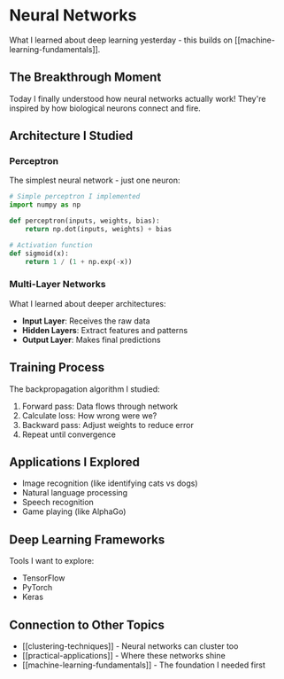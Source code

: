# Neural Networks

What I learned about deep learning yesterday - this builds on [[machine-learning-fundamentals]].

## The Breakthrough Moment

Today I finally understood how neural networks actually work! They're inspired by how biological neurons connect and fire.

## Architecture I Studied

### Perceptron
The simplest neural network - just one neuron:

```python
# Simple perceptron I implemented
import numpy as np

def perceptron(inputs, weights, bias):
    return np.dot(inputs, weights) + bias

# Activation function
def sigmoid(x):
    return 1 / (1 + np.exp(-x))
```

### Multi-Layer Networks
What I learned about deeper architectures:
- **Input Layer**: Receives the raw data
- **Hidden Layers**: Extract features and patterns
- **Output Layer**: Makes final predictions

## Training Process

The backpropagation algorithm I studied:
1. Forward pass: Data flows through network
2. Calculate loss: How wrong were we?
3. Backward pass: Adjust weights to reduce error
4. Repeat until convergence

## Applications I Explored

- Image recognition (like identifying cats vs dogs)
- Natural language processing
- Speech recognition
- Game playing (like AlphaGo)

## Deep Learning Frameworks

Tools I want to explore:
- TensorFlow
- PyTorch
- Keras

## Connection to Other Topics

- [[clustering-techniques]] - Neural networks can cluster too
- [[practical-applications]] - Where these networks shine
- [[machine-learning-fundamentals]] - The foundation I needed first